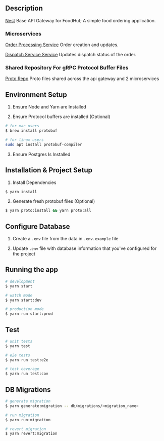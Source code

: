 ## Description

[Nest](https://github.com/nestjs/nest) Base API Gateway for FoodHut; A simple food ordering application.

### Microservices

[Order Processing Service](https://github.com/abahernest/foodhut-order-processing-microservice) Order creation and updates.

[Dispatch Service Service](https://github.com/abahernest/foodhut-dispatch-microservice) Updates dispatch status of the order.

### Shared Repository For gRPC Protocol Buffer Files


[Proto Repo](https://github.com/abahernest/foodhut-grpc-proto) Proto files shared across the api gateway and 2 microservices

## Environment Setup

1. Ensure Node and Yarn are Installed

2. Ensure Protocol buffers are installed (Optional)

```bash
# for mac users
$ brew install protobuf

# for linux users
sudo apt install protobuf-compiler
```

3. Ensure Postgres Is Installed


## Installation & Project Setup

1. Install Dependencies
```bash
$ yarn install
```

2. Generate fresh protobuf files (Optional)
```bash
$ yarn proto:install && yarn proto:all
```

## Configure Database

1. Create a `.env` file from the data in `.env.example` file 

2. Update `.env` file with database information that you've configured for the project


## Running the app

```bash
# development
$ yarn start

# watch mode
$ yarn start:dev

# production mode
$ yarn run start:prod
```

## Test

```bash
# unit tests
$ yarn test

# e2e tests
$ yarn run test:e2e

# test coverage
$ yarn run test:cov
```

## DB Migrations

```bash
# generate migration
$ yarn generate:migration -- db/migrations/<migration_name>

# run migration
$ yarn run:migration

# revert migration
$ yarn revert:migration
```
